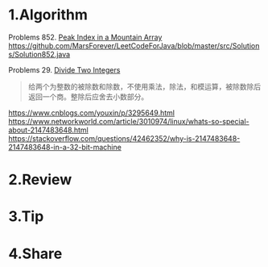 # 1.Algorithm

Problems 852. [Peak Index in a Mountain Array](https://leetcode.com/problems/peak-index-in-a-mountain-array/)
https://github.com/MarsForever/LeetCodeForJava/blob/master/src/Solutions/Solution852.java

Problems 29. [Divide Two Integers](https://leetcode.com/problems/divide-two-integers/)
> 给两个为整数的被除数和除数，不使用乘法，除法，和模运算，被除数除后返回一个商。整除后应舍去小数部分。



https://www.cnblogs.com/youxin/p/3295649.html
https://www.networkworld.com/article/3010974/linux/whats-so-special-about-2147483648.html
https://stackoverflow.com/questions/42462352/why-is-2147483648-2147483648-in-a-32-bit-machine
# 2.Review


# 3.Tip


# 4.Share
